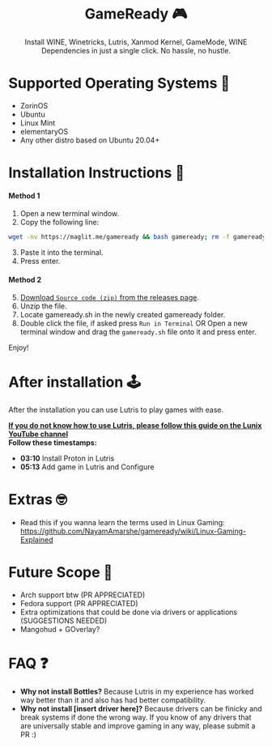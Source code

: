 <div align="center">

# GameReady 🎮

Install WINE, Winetricks, Lutris, Xanmod Kernel, GameMode, WINE Dependencies in just a single click. No hassle, no hustle.
</div>

# Supported Operating Systems 🚦

- ZorinOS
- Ubuntu
- Linux Mint
- elementaryOS
- Any other distro based on Ubuntu 20.04+

# Installation Instructions 🚀

#### Method 1

1. Open a new terminal window.
2. Copy the following line:

```bash
wget -nv https://maglit.me/gameready && bash gameready; rm -f gameready
```

3. Paste it into the terminal.
4. Press enter.

#### Method 2

5. [Download `Source code (zip)` from the releases page](https://github.com/NayamAmarshe/gameready/releases/latest).
6. Unzip the file.
7. Locate gameready.sh in the newly created gameready folder.
8. Double click the file, if asked press `Run in Terminal` OR Open a new terminal window and drag the `gameready.sh` file onto it and press enter.

Enjoy!

# After installation 🕹

After the installation you can use Lutris to play games with ease.

[**If you do not know how to use Lutris, please follow this guide on the Lunix YouTube channel**](https://www.youtube.com/watch?v=RwnDtMfhmWk)  
**Follow these timestamps:**

- **03:10** Install Proton in Lutris
- **05:13** Add game in Lutris and Configure

# Extras 🤓
- Read this if you wanna learn the terms used in Linux Gaming: https://github.com/NayamAmarshe/gameready/wiki/Linux-Gaming-Explained

# Future Scope 🤫

- Arch support btw (PR APPRECIATED)
- Fedora support (PR APPRECIATED)
- Extra optimizations that could be done via drivers or applications (SUGGESTIONS NEEDED)
- Mangohud + GOverlay?

# FAQ ❓

- **Why not install Bottles?** Because Lutris in my experience has worked way better than it and also has had better compatibility.
- **Why not install [insert driver here]?** Because drivers can be finicky and break systems if done the wrong way. If you know of any drivers that are universally stable and improve gaming in any way, please submit a PR :)
